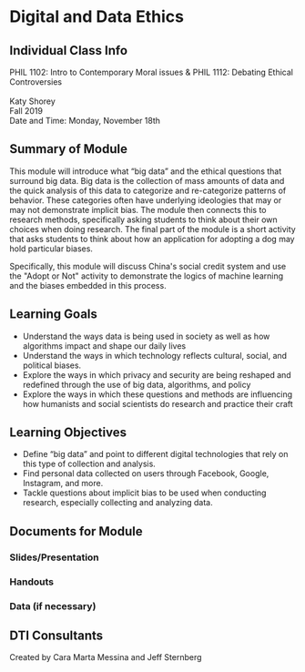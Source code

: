# Digital and Data Ethics

## Individual Class Info
PHIL 1102: Intro to Contemporary Moral issues & PHIL 1112: Debating Ethical Controversies  
<br>
Katy Shorey
<br>
Fall 2019
<br>
Date and Time: Monday, November 18th
<br>

## Summary of Module
This module will introduce what “big data” and the ethical questions that surround big data. Big data is the collection of mass amounts of data and the quick analysis of this data to categorize and re-categorize patterns of behavior. These categories often have underlying ideologies that may or may not demonstrate implicit bias. The module then connects this to research methods, specifically asking students to think about their own choices when doing research. The final part of the module is a short activity that asks students to think about how an application for adopting a dog may hold particular biases. 

Specifically, this module will discuss China's social credit system and use the "Adopt or Not" activity to demonstrate the logics of machine learning and the biases embedded in this process.

## Learning Goals
- Understand the ways data is being used in society as well as how algorithms impact and shape our daily lives 
- Understand the ways in which technology reflects cultural, social, and political biases. 
- Explore the ways in which privacy and security are being reshaped and redefined through the use of big data, algorithms, and policy
- Explore the ways in which these questions and methods are influencing how humanists and social scientists do research and practice their craft


## Learning Objectives
- Define “big data” and point to different digital technologies that rely on this type of collection and analysis.
- Find personal data collected on users through Facebook, Google, Instagram, and more. 
- Tackle questions about implicit bias to be used when conducting research, especially collecting and analyzing data. 

## Documents for Module

### Slides/Presentation

### Handouts

### Data (if necessary)

## DTI Consultants
Created by Cara Marta Messina and Jeff Sternberg